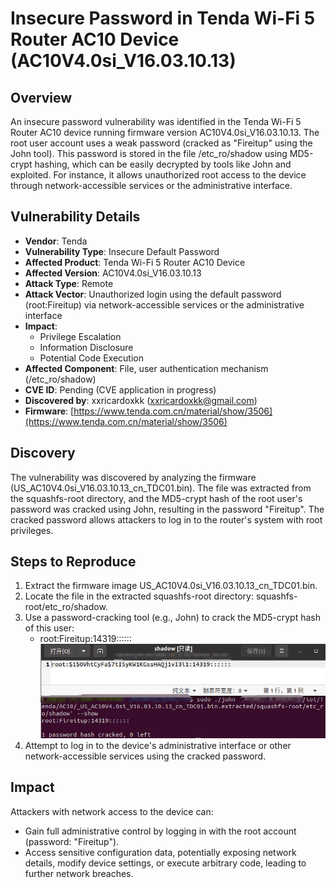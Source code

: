 # Insecure Password in Tenda Wi-Fi 5 Router AC10 Device (AC10V4.0si_V16.03.10.13)
## Overview
An insecure password vulnerability was identified in the Tenda Wi-Fi 5 Router AC10 device running firmware version AC10V4.0si_V16.03.10.13. The root user account uses a weak password (cracked as "Fireitup" using the John tool). This password is stored in the file /etc_ro/shadow using MD5-crypt hashing, which can be easily decrypted by tools like John and exploited. For instance, it allows unauthorized root access to the device through network-accessible services or the administrative interface.

## Vulnerability Details
+ **Vendor**: Tenda
+ **Vulnerability Type**: Insecure Default Password
+ **Affected Product**: Tenda Wi-Fi 5 Router AC10 Device
+ **Affected Version**: AC10V4.0si_V16.03.10.13
+ **Attack Type**: Remote
+ **Attack Vector**: Unauthorized login using the default password (root:Fireitup) via network-accessible services or the administrative interface
+ **Impact**:
    - Privilege Escalation
    - Information Disclosure
    - Potential Code Execution
+ **Affected Component**: File, user authentication mechanism (/etc_ro/shadow)
+ **CVE ID**: Pending (CVE application in progress)
+ **Discovered by**: xxricardoxkk (xxricardoxkk@gmail.com)
+ **Firmware**: [https://www.tenda.com.cn/material/show/3506](https://www.tenda.com.cn/material/show/3506)

## Discovery
The vulnerability was discovered by analyzing the firmware (US_AC10V4.0si_V16.03.10.13_cn_TDC01.bin). The file was extracted from the squashfs-root directory, and the MD5-crypt hash of the root user's password was cracked using John, resulting in the password "Fireitup". The cracked password allows attackers to log in to the router's system with root privileges.

## Steps to Reproduce
1. Extract the firmware image US_AC10V4.0si_V16.03.10.13_cn_TDC01.bin.
2. Locate the file in the extracted squashfs-root directory: squashfs-root/etc_ro/shadow.
3. Use a password-cracking tool (e.g., John) to crack the MD5-crypt hash of this user:
    - root:Fireitup:14319::::::
![](https://github.com/XXRicardo/iot-cve/blob/main/Tenda/AC10/image/AC10V4.0si_V16.03.10.13.png)
4. Attempt to log in to the device's administrative interface or other network-accessible services using the cracked password.

## Impact
Attackers with network access to the device can:

+ Gain full administrative control by logging in with the root account (password: "Fireitup").
+ Access sensitive configuration data, potentially exposing network details, modify device settings, or execute arbitrary code, leading to further network breaches.

